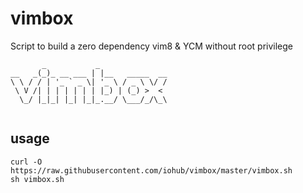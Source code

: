 # vimbox

Script to build a zero dependency vim8 & YCM without root privilege

```shell
       _           _               
__   _(_)_ __ ___ | |__   _____  __
\ \ / / | '_ ` _ \| '_ \ / _ \ \/ /
 \ V /| | | | | | | |_) | (_) >  < 
  \_/ |_|_| |_| |_|_.__/ \___/_/\_\
                                   
```        

## usage
```shell
curl -O https://raw.githubusercontent.com/iohub/vimbox/master/vimbox.sh
sh vimbox.sh
```

